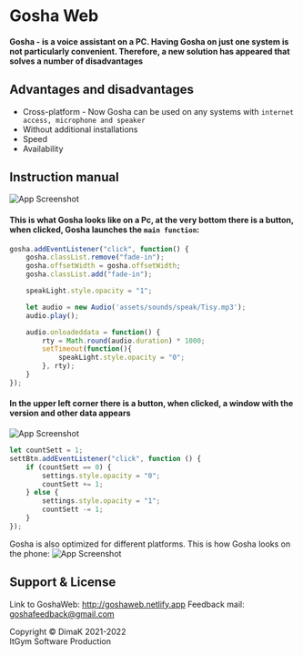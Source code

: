 # Gosha Web

#### Gosha - is a voice assistant on a PC. Having Gosha on just one system is not particularly convenient. Therefore, a new solution has appeared that solves a number of disadvantages

## Advantages and disadvantages
- Cross-platform -  Now Gosha can be used on any systems with `internet access, microphone and speaker`
- Without additional installations
- Speed
- Availability

## Instruction manual
![App Screenshot](https://i.ibb.co/YZMGPPZ/2022-04-23-143041436.png)

#### This is what Gosha looks like on a Pc, at the very bottom there is a button, when clicked, Gosha launches the `main function`:
```javascript
gosha.addEventListener("click", function() {
    gosha.classList.remove("fade-in");
    gosha.offsetWidth = gosha.offsetWidth;
    gosha.classList.add("fade-in");

    speakLight.style.opacity = "1";

    let audio = new Audio('assets/sounds/speak/Tisy.mp3');
    audio.play();

    audio.onloadeddata = function() {
        rty = Math.round(audio.duration) * 1000;
        setTimeout(function(){
            speakLight.style.opacity = "0";
        }, rty);
    }
});
```

#### In the upper left corner there is a button, when clicked, a window with the version and other data appears
![App Screenshot](https://i.ibb.co/RY0NK3n/2022-04-23-143920337.png)

```javascript
let countSett = 1;
settBtn.addEventListener("click", function () {
    if (countSett == 0) {
        settings.style.opacity = "0";
        countSett += 1;
    } else {
        settings.style.opacity = "1";
        countSett -= 1;
    }
});
```
Gosha is also optimized for different platforms.
This is how Gosha looks on the phone:
![App Screenshot](https://i.ibb.co/yn7ndXb/2022-04-23-144400146.png)

## Support & License
Link to GoshaWeb: http://goshaweb.netlify.app
Feedback mail: goshafeedback@gmail.com

Copyright © DimaK 2021-2022  
ItGym Software Production
